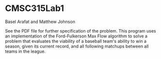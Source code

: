 # CMSC315Lab1
Basel Arafat and Matthew Johnson

See the PDF file for further specification of the problem.  This program uses an implementation of the Ford-Fulkerson Max Flow algorithm to solve a problem that evaluates the viability of a baseball team's ability to win a season, given its current record, and all following matchups between all teams in the league.

